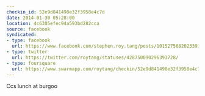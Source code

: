 ```yaml
---
checkin_id: 52e9d841498e32f3958e4c7d
date: 2014-01-30 05:28:00
location: 4c6385efec94a593bd282cca
source: facebook
syndicated:
- type: facebook
  url: https://www.facebook.com/stephen.roy.tang/posts/10152756820233912
- type: twitter
  url: https://twitter.com/roytang/statuses/428750090296393728/
- type: foursquare
  url: https://www.swarmapp.com/roytang/checkin/52e9d841498e32f3958e4c7d
---
```


Ccs lunch at burgoo
